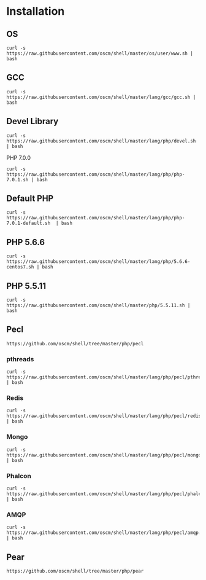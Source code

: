 Installation
============
OS
-----
	curl -s https://raw.githubusercontent.com/oscm/shell/master/os/user/www.sh | bash
	
GCC
-----
    curl -s https://raw.githubusercontent.com/oscm/shell/master/lang/gcc/gcc.sh | bash

Devel Library
-----
	curl -s https://raw.githubusercontent.com/oscm/shell/master/lang/php/devel.sh | bash

PHP 7.0.0

	curl -s https://raw.githubusercontent.com/oscm/shell/master/lang/php/php-7.0.1.sh | bash
	
Default PHP
-----
	curl -s https://raw.githubusercontent.com/oscm/shell/master/lang/php/php-7.0.1-default.sh  | bash	
	
PHP 5.6.6
---------
    curl -s https://raw.githubusercontent.com/oscm/shell/master/lang/php/5.6.6-centos7.sh | bash

PHP 5.5.11
---------
    curl -s https://raw.githubusercontent.com/oscm/shell/master/php/5.5.11.sh | bash	
    
Pecl
----
	https://github.com/oscm/shell/tree/master/php/pecl
	
### pthreads
	curl -s https://raw.githubusercontent.com/oscm/shell/master/lang/php/pecl/pthreads.sh | bash
    
### Redis
    curl -s https://raw.githubusercontent.com/oscm/shell/master/lang/php/pecl/redis.sh | bash

### Mongo
    curl -s https://raw.githubusercontent.com/oscm/shell/master/lang/php/pecl/mongo.sh | bash

### Phalcon
    curl -s https://raw.githubusercontent.com/oscm/shell/master/lang/php/pecl/phalcon.sh | bash

### AMQP
	curl -s https://raw.githubusercontent.com/oscm/shell/master/lang/php/pecl/amqp.sh | bash
	
Pear
----
    https://github.com/oscm/shell/tree/master/php/pear
